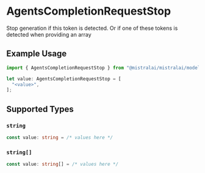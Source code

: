 # AgentsCompletionRequestStop

Stop generation if this token is detected. Or if one of these tokens is detected when providing an array

## Example Usage

```typescript
import { AgentsCompletionRequestStop } from "@mistralai/mistralai/models/components";

let value: AgentsCompletionRequestStop = [
  "<value>",
];
```

## Supported Types

### `string`

```typescript
const value: string = /* values here */
```

### `string[]`

```typescript
const value: string[] = /* values here */
```

